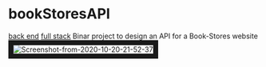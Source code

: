 # bookStoresAPI
[back end](https://github.com/wijayadavin/bookStoresAPI/tree/davin-bookStoresAPI)
[full stack](https://github.com/wijayadavin/bookStoresAPI/tree/fullstack-bookStoresAPI)
Binar project to design an API for a Book-Stores website
<img src="https://i.ibb.co/7v7ChRK/Screenshot-from-2020-10-20-21-52-37.png" alt="Screenshot-from-2020-10-20-21-52-37" border="10">
